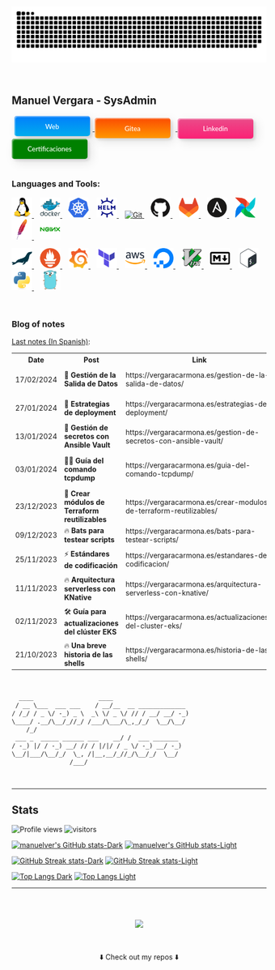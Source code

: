 <style>

  .custom-btn {
    width: 150px;
    height: 40px;
    color: #fff;
    border-radius: 5px;
    padding: 10px 25px;
    font-family: 'Lato', sans-serif;
    font-weight: 500;
    background: transparent;
    cursor: pointer;
    transition: all 0.3s ease;
    position: relative;
    display: inline-block;
    box-shadow:inset 2px 2px 2px 0px rgba(255,255,255,.5),
      7px 7px 20px 0px rgba(0,0,0,.1),
      4px 4px 5px 0px rgba(0,0,0,.1);
    outline: none;
  }

  button {
    margin-right: 10px;
  }

  /* 1 */
  .btn-1{
    position: relative;
    right: 20px;
    bottom: 20px;
    border:none;
    box-shadow: none;
    width: 150px;
    height: 40px;
    line-height: 42px;
    -webkit-perspective: 230px;
    perspective: 230px;
  }
  .btn-1 span {
    background: rgb(0,172,238);
    background: linear-gradient(0deg, rgba(0,172,238,1) 0%, rgba(2,126,251,1) 100%);
    display: block;
    position: absolute;
    width: 150px;
    height: 40px;
    box-shadow:inset 2px 2px 2px 0px rgba(255,255,255,.5),
      7px 7px 20px 0px rgba(0,0,0,.1),
      4px 4px 5px 0px rgba(0,0,0,.1);
    border-radius: 5px;
    margin:0;
    text-align: center;
    -webkit-box-sizing: border-box;
    -moz-box-sizing: border-box;
    box-sizing: border-box;
    -webkit-transition: all .3s;
    transition: all .3s;
  }
  .btn-1 span:nth-child(1) {
    box-shadow:
      -7px -7px 20px 0px #fff9,
      -4px -4px 5px 0px #fff9,
      7px 7px 20px 0px #0002,
      4px 4px 5px 0px #0001;
    -webkit-transform: rotateX(90deg);
    -moz-transform: rotateX(90deg);
    transform: rotateX(90deg);
    -webkit-transform-origin: 50% 50% -20px;
    -moz-transform-origin: 50% 50% -20px;
    transform-origin: 50% 50% -20px;
  }
  .btn-1 span:nth-child(2) {
    -webkit-transform: rotateX(0deg);
    -moz-transform: rotateX(0deg);
    transform: rotateX(0deg);
    -webkit-transform-origin: 50% 50% -20px;
    -moz-transform-origin: 50% 50% -20px;
    transform-origin: 50% 50% -20px;
  }
  .btn-1:hover span:nth-child(1) {
    box-shadow:inset 2px 2px 2px 0px rgba(255,255,255,.5),
      7px 7px 20px 0px rgba(0,0,0,.1),
      4px 4px 5px 0px rgba(0,0,0,.1);
    -webkit-transform: rotateX(0deg);
    -moz-transform: rotateX(0deg);
    transform: rotateX(0deg);
  }
  .btn-1:hover span:nth-child(2) {
    box-shadow:inset 2px 2px 2px 0px rgba(255,255,255,.5),
      7px 7px 20px 0px rgba(0,0,0,.1),
      4px 4px 5px 0px rgba(0,0,0,.1);
    color: transparent;
    -webkit-transform: rotateX(-90deg);
    -moz-transform: rotateX(-90deg);
    transform: rotateX(-90deg);
  }



  /* 2 */
  .btn-2 {
    background: linear-gradient(0deg, rgba(255,151,0,1) 0%, rgba(251,75,2,1) 100%);
    line-height: 42px;
    padding: 0;
    border: none;
  }
  .btn-2 span {
    position: relative;
    display: block;
    width: 100%;
    height: 100%;
  }
  .btn-2:before,
  .btn-2:after {
    position: absolute;
    content: "";
    right: 0;
    bottom: 0;
    background: rgba(251,75,2,1);
    box-shadow:
      -7px -7px 20px 0px rgba(255,255,255,.9),
      -4px -4px 5px 0px rgba(255,255,255,.9),
      7px 7px 20px 0px rgba(0,0,0,.2),
      4px 4px 5px 0px rgba(0,0,0,.3);
    transition: all 0.3s ease;
  }
  .btn-2:before{
      height: 0%;
      width: 2px;
  }
  .btn-2:after {
    width: 0%;
    height: 2px;
  }
  .btn-2:hover{
    color: rgba(251,75,2,1);
    background: transparent;
  }
  .btn-2:hover:before {
    height: 100%;
  }
  .btn-2:hover:after {
    width: 100%;
  }
  .btn-2 span:before,
  .btn-2 span:after {
    position: absolute;
    content: "";
    left: 0;
    top: 0;
    background: rgba(251,75,2,1);
    box-shadow:
      -7px -7px 20px 0px rgba(255,255,255,.9),
      -4px -4px 5px 0px rgba(255,255,255,.9),
      7px 7px 20px 0px rgba(0,0,0,.2),
      4px 4px 5px 0px rgba(0,0,0,.3);
    transition: all 0.3s ease;
  }
  .btn-2 span:before {
    width: 2px;
    height: 0%;
  }
  .btn-2 span:after {
    height: 2px;
    width: 0%;
  }
  .btn-2 span:hover:before {
    height: 100%;
  }
  .btn-2 span:hover:after {
    width: 100%;
  }


  /* 3 */
  .btn-3 {
    border: none;
    background: rgb(251,33,117);
    background: linear-gradient(0deg, rgba(251,33,117,1) 0%, rgba(234,76,137,1) 100%);
    color: #fff;
    overflow: hidden;
  }
  .btn-3:hover {
    text-decoration: none;
    color: #fff;
  }
  .btn-3:before {
    position: absolute;
    content: '';
    display: inline-block;
    top: -180px;
    left: 0;
    width: 30px;
    height: 100%;
    background-color: #fff;
    animation: shiny-btn1 3s ease-in-out infinite;
  }
  .btn-3:hover{
    opacity: .7;
  }
  .btn-3:active{
    box-shadow:  4px 4px 6px 0 rgba(255,255,255,.3),
                -4px -4px 6px 0 rgba(116, 125, 136, .2), 
      inset -4px -4px 6px 0 rgba(255,255,255,.2),
      inset 4px 4px 6px 0 rgba(0, 0, 0, .2);
  }
  
  @-webkit-keyframes shiny-btn1 {
    0% { -webkit-transform: scale(0) rotate(45deg); opacity: 0; }
    80% { -webkit-transform: scale(0) rotate(45deg); opacity: 0.5; }
    81% { -webkit-transform: scale(4) rotate(45deg); opacity: 1; }
    100% { -webkit-transform: scale(50) rotate(45deg); opacity: 0; }
  }


  /* 4 */
  .btn-4 {
    background: green;
    border: none;
    z-index: 1;
  }
  .btn-4:after {
    position: absolute;
    content: "";
    width: 100%;
    height: 0;
    top: 0;
    left: 0;
    z-index: -1;
    border-radius: 5px;
    background-color: #eaf818;
    background-image: linear-gradient(315deg, #eaf818 0%, #f6fc9c 74%);
    box-shadow:inset 2px 2px 2px 0px rgba(255,255,255,.5);
    7px 7px 20px 0px rgba(0,0,0,.1),
    4px 4px 5px 0px rgba(0,0,0,.1);
    transition: all 0.3s ease;
  }
  .btn-4:hover {
    color: #000;
  }
  .btn-4:hover:after {
    top: auto;
    bottom: 0;
    height: 100%;
  }
  .btn-4:active {
    top: 2px;
  }

</style>

![snake](https://github.com/Platane/snk/raw/output/github-contribution-grid-snake.svg)

<br>

## Manuel Vergara - SysAdmin

<div class="frame">
  <a href="https://vergaracarmona.es" target="_blank" rel="noreferrer"> 
    <button class="custom-btn btn-1"><span>Click!</span><span>Web</span></button>
  </a> 
  <a href="https://gitea.vergaracarmona.es/manuelver" target="_blank" rel="noreferrer"> 
    <button class="custom-btn btn-2"><span>Gitea</span></button>
  </a> 
  <a href="https://www.linkedin.com/in/manu-vergara" target="_blank" rel="noreferrer"> 
    <button class="custom-btn btn-3">Linkedin<div class="dot"></div></button>
  </a> 
  <a href="https://vergaracarmona.es/certificaciones" target="_blank" rel="noreferrer"> 
    <button class="custom-btn btn-4">Certificaciones</button>
  </a>
</div>

<br>

### Languages and Tools:

<p align="left"> 
    <a href="https://www.linux.org/" target="_blank" rel="noreferrer" style="padding-right:12px;"> 
        <img src="https://raw.githubusercontent.com/devicons/devicon/master/icons/linux/linux-original.svg" alt="Linux" width="40" height="40"/> 
    </a> 
    <a href="https://www.docker.com/" target="_blank" rel="noreferrer" style="padding-right:12px;"> 
        <img src="https://raw.githubusercontent.com/devicons/devicon/master/icons/docker/docker-original-wordmark.svg" alt="Docker" width="40" height="40"/> 
    </a> 
    <a href="https://kubernetes.io/" target="_blank" rel="noreferrer" style="padding-right:12px;"> 
        <img src="https://raw.githubusercontent.com/devicons/devicon/master/icons/kubernetes/kubernetes-original.svg" alt="Kubernetes" width="40" height="40"/> 
    </a> 
    <a href="https://helm.sh/" target="_blank" rel="noreferrer" style="padding-right:12px;"> 
        <img src="https://raw.githubusercontent.com/devicons/devicon/master/icons/helm/helm-original.svg" alt="Helm" width="40" height="40"/> 
    </a> 
    <a href="https://git-scm.com/" target="_blank" rel="noreferrer" style="padding-right:12px;"> 
        <img src="https://www.vectorlogo.zone/logos/git-scm/git-scm-icon.svg" alt="Git" width="40" height="40"/> 
    </a> 
    <a href="https://www.github.com/" target="_blank" rel="noreferrer" style="padding-right:12px;"> 
        <img src="https://raw.githubusercontent.com/devicons/devicon/master/icons/github/github-original.svg" alt="Github" width="40" height="40"/> 
    </a> 
    <a href="https://about.gitlab.com/" target="_blank" rel="noreferrer" style="padding-right:12px;"> 
        <img src="https://raw.githubusercontent.com/devicons/devicon/master/icons/gitlab/gitlab-original.svg" alt="Github" width="40" height="40"/> 
    </a> 
    <a href="https://www.ansible.com/" target="_blank" rel="noreferrer" style="padding-right:12px;"> 
        <img src="https://raw.githubusercontent.com/devicons/devicon/master/icons/ansible/ansible-plain.svg" alt="Ansible" width="40" height="40"/> 
    </a> 
    <!-- <a href="https://argoproj.github.io/cd/" target="_blank" rel="noreferrer" style="padding-right:12px;"> 
        <img src="https://raw.githubusercontent.com/devicons/devicon/master/icons/argocd/argocd-original.svg" alt="ArgoCD" width="40" height="40"/> 
    </a>  -->
    <!-- <a href="https://azure.microsoft.com/en-us/products/devops/" target="_blank" rel="noreferrer" style="padding-right:12px;"> 
        <img src="https://raw.githubusercontent.com/devicons/devicon/master/icons/azuredevops/azuredevops-plain.svg" alt="Azure DevOps" width="40" height="40"/> 
    </a>  -->
    <a href="https://airflow.apache.org/" target="_blank" rel="noreferrer" style="padding-right:12px;"> 
        <img src="https://raw.githubusercontent.com/devicons/devicon/master/icons/apacheairflow/apacheairflow-original.svg" alt="Apache Airflow" width="40" height="40"/> 
    </a> 
    <a href="https://apache.org/" target="_blank" rel="noreferrer" style="padding-right:12px;"> 
        <img src="https://raw.githubusercontent.com/devicons/devicon/master/icons/apache/apache-original.svg" alt="Apache" width="40" height="40"/> 
    </a> 
    <a href="https://www.nginx.com" target="_blank" rel="noreferrer" style="padding-right:12px;"> 
        <img src="https://raw.githubusercontent.com/devicons/devicon/master/icons/nginx/nginx-original.svg" alt="Nginx" width="40" height="40"/> 
    </a> 
</p>
<p align="left"> 
    <a href="https://mariadb.org/" target="_blank" rel="noreferrer" style="padding-right:12px;"> 
        <img src="https://raw.githubusercontent.com/devicons/devicon/master/icons/mariadb/mariadb-original.svg" alt="MariaDB" width="40" height="40"/> 
    </a> 
    <a href="https://prometheus.io/" target="_blank" rel="noreferrer" style="padding-right:12px;"> 
        <img src="https://raw.githubusercontent.com/devicons/devicon/master/icons/prometheus/prometheus-original.svg" alt="Prometheus" width="40" height="40"/> 
    </a> 
    <a href="https://grafana.com/" target="_blank" rel="noreferrer" style="padding-right:12px;"> 
        <img src="https://raw.githubusercontent.com/devicons/devicon/master/icons/grafana/grafana-original.svg" alt="Grafana" width="40" height="40"/> 
    </a> 
    <a href="https://terraform.io/" target="_blank" rel="noreferrer" style="padding-right:12px;"> 
        <img src="https://raw.githubusercontent.com/devicons/devicon/master/icons/terraform/terraform-original.svg" alt="Terraform" width="40" height="40"/> 
    </a> 
    <a href="https://aws.amazon.com/" target="_blank" rel="noreferrer" style="padding-right:12px;"> 
        <img src="https://raw.githubusercontent.com/devicons/devicon/master/icons/amazonwebservices/amazonwebservices-original-wordmark.svg" alt="AWS" width="40" height="40"/> 
    </a> 
    <!-- <a href="https://azure.microsoft.com/en-us" target="_blank" rel="noreferrer" style="padding-right:12px;"> 
        <img src="https://raw.githubusercontent.com/devicons/devicon/master/icons/azure/azure-original.svg" alt="Azure" width="40" height="40"/> 
    </a>   -->
    <!--  <a href="https://cloud.google.com/?hl=en" target="_blank" rel="noreferrer" style="padding-right:12px;"> 
        <img src="https://raw.githubusercontent.com/devicons/devicon/master/icons/googlecloud/googlecloud-original.svg" alt="GCloud" width="40" height="40"/> 
    </a>  -->
    <a href="https://www.digitalocean.com/" target="_blank" rel="noreferrer" style="padding-right:12px;"> 
        <img src="https://raw.githubusercontent.com/devicons/devicon/master/icons/digitalocean/digitalocean-original.svg" alt="Digital Ocean" width="40" height="40"/> 
    </a> 
    <a href="https://www.vim.org/" target="_blank" rel="noreferrer" style="padding-right:12px;"> 
        <img src="https://raw.githubusercontent.com/devicons/devicon/master/icons/vim/vim-original.svg" alt="Vim" width="40" height="40"/> 
    </a> 
    <a href="https://www.markdownguide.org/" target="_blank" rel="noreferrer" style="padding-right:12px;"> 
        <img src="https://raw.githubusercontent.com/devicons/devicon/master/icons/markdown/markdown-original.svg" alt="Markdown" width="40" height="40"/> 
    </a> 
    <a href="https://www.gnu.org/software/bash/" target="_blank" rel="noreferrer" style="padding-right:12px;"> 
        <img src="https://raw.githubusercontent.com/devicons/devicon/master/icons/bash/bash-original.svg" alt="Bash" width="40" height="40"/> 
    </a> 
    <a href="https://www.python.org" target="_blank" rel="noreferrer" style="padding-right:12px;"> 
        <img src="https://raw.githubusercontent.com/devicons/devicon/master/icons/python/python-original.svg" alt="Python" width="40" height="40"/> 
    </a>
    <a href="https://go.dev/" target="_blank" rel="noreferrer" style="padding-right:12px;"> 
        <img src="https://raw.githubusercontent.com/devicons/devicon/master/icons/go/go-original.svg" alt="Golang" width="40" height="40"/> 
    </a>
</p>

<br>

### Blog of notes 

[Last notes (In Spanish)](https://vergaracarmona.es/apuntes):

<table>
  <tr><th>Date</th><th>Post</th><th>Link</th><th>Topics</th></tr>
<!-- APUNTES:START --><tr><td>17/02/2024</td><td>🤖 <b>Gestión de la Salida de Datos</b></td><td>https://vergaracarmona.es/gestion-de-la-salida-de-datos/</td><td>Teoría, comandos, Linux, shell</td></tr><tr><td>27/01/2024</td><td>🤖 <b>Estrategias de deployment</b></td><td>https://vergaracarmona.es/estrategias-de-deployment/</td><td>Teoría, CICD, cloud, Kubernetes</td></tr><tr><td>13/01/2024</td><td>🍺 <b>Gestión de secretos con Ansible Vault</b></td><td>https://vergaracarmona.es/gestion-de-secretos-con-ansible-vault/</td><td>Tutoriales, Ansible, seguridad</td></tr><tr><td>03/01/2024</td><td>🤙🏾 <b>Guía del comando tcpdump</b></td><td>https://vergaracarmona.es/guia-del-comando-tcpdump/</td><td>Guías, comandos, Linux, seguridad</td></tr><tr><td>23/12/2023</td><td>🚀 <b>Crear módulos de Terraform reutilizables</b></td><td>https://vergaracarmona.es/crear-modulos-de-terraform-reutilizables/</td><td>Guías, CICD, Terraform</td></tr><tr><td>09/12/2023</td><td>🔥 <b>Bats para testear scripts</b></td><td>https://vergaracarmona.es/bats-para-testear-scripts/</td><td>Teoría, bash, script, shell</td></tr><tr><td>25/11/2023</td><td>⚡️ <b>Estándares de codificación</b></td><td>https://vergaracarmona.es/estandares-de-codificacion/</td><td>Teoría, estándar, programación</td></tr><tr><td>11/11/2023</td><td>🔥 <b>Arquitectura serverless con KNative</b></td><td>https://vergaracarmona.es/arquitectura-serverless-con-knative/</td><td>Tutoriales, Kubernetes, programación</td></tr><tr><td>02/11/2023</td><td>🛠 <b>Guía para actualizaciones del clúster EKS</b></td><td>https://vergaracarmona.es/actualizaciones-del-cluster-eks/</td><td>Guías, AWS, cloud, Helm, Kubernetes, Terraform</td></tr><tr><td>21/10/2023</td><td>🔥 <b>Una breve historia de las shells</b></td><td>https://vergaracarmona.es/historia-de-las-shells/</td><td>Teoría, estándar, Linux, shell</td></tr><!-- APUNTES:END -->
</table>
<br>

```
  ____                  ____                     
 / __ \___  ___ ___    / __/__  __ _____________ 
/ /_/ / _ \/ -_) _ \  _\ \/ _ \/ // / __/ __/ -_)
\____/ .__/\__/_//_/ /___/\___/\_,_/_/  \__/\__/ 
    /_/                                          
 ___ _  _____ ______ ___    __/ /  ___ _______ 
/ -_) |/ / -_) __/ // / |/|/ / _ \/ -_) __/ -_)
\__/|___/\__/_/  \_, /|__,__/_//_/\__/_/  \__/ 
                /___/                          
```

<br>

---

## Stats

![Profile views](https://komarev.com/ghpvc/?username=manuelver&color=lightgrey)
![visitors](https://visitor-badge.glitch.me/badge?page_id=manuelver.manuelver)

[![manuelver's GitHub stats-Dark](https://github-readme-stats.vercel.app/api?username=manuelver&show_icons=true&theme=dark#gh-dark-mode-only)](https://github.com/manuelver/github-readme-stats#gh-dark-mode-only)
[![manuelver's GitHub stats-Light](https://github-readme-stats.vercel.app/api?username=manuelver&show_icons=true&theme=default#gh-light-mode-only)](https://github.com/manuelver/github-readme-stats#gh-light-mode-only)

[![GitHub Streak stats-Dark](https://github-readme-streak-stats.herokuapp.com/?user=manuelver&theme=dark#gh-dark-mode-only)](https://github.com/manuelver/github-readme-stats#gh-dark-mode-only)
[![GitHub Streak stats-Light](https://github-readme-streak-stats.herokuapp.com/?user=manuelver&theme=default#gh-light-mode-only)](https://github.com/manuelver/github-readme-stats#gh-light-mode-only)

[![Top Langs Dark](https://github-readme-stats.vercel.app/api/top-langs/?username=manuelver&layout=compact&theme=dark#gh-dark-mode-only)](https://github.com/manuelver/github-readme-stats#gh-dark-mode-only)
[![Top Langs Light](https://github-readme-stats.vercel.app/api/top-langs/?username=manuelver&layout=compact&theme=light#gh-light-mode-only)](https://github.com/manuelver/github-readme-stats#gh-light-mode-only)

---

<br><br>

<p align="center">
    <img src="https://media.giphy.com/media/NTur7XlVDUdqM/giphy.gif" width="70%"/>
</p>

<br>

<p align="center">
 ⬇️  Check out my repos  ⬇️ 
</p>
